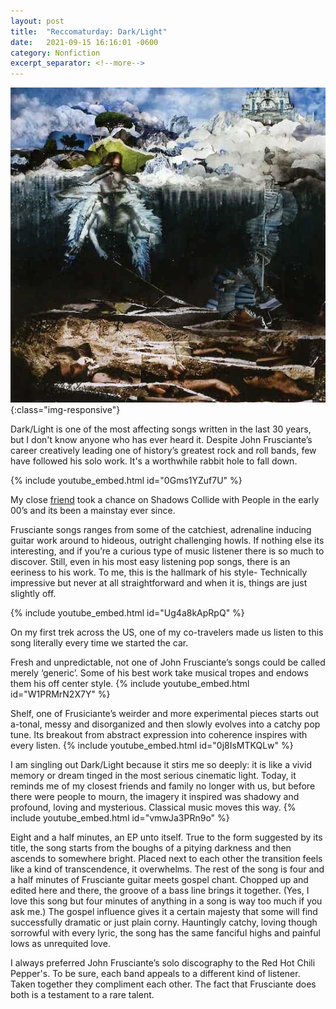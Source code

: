 ```yaml
---
layout: post
title:  "Reccomaturday: Dark/Light"
date:   2021-09-15 16:16:01 -0600
category: Nonfiction
excerpt_separator: <!--more-->
---
```

![PDX](/images/Empyrean.jpg){:class="img-responsive"}

Dark/Light is one of the most affecting songs written in the last 30 years, but I don't know anyone who has ever heard it.<!--more--> Despite John Frusciante’s career creatively leading one of history’s greatest rock and roll bands, few have followed his solo work. It's a worthwhile rabbit hole to fall down.


{% include youtube_embed.html id="0Gms1YZuf7U" %}
<p class="small">My close <a href="https://www.dakotarandall.com">friend</a> took a chance on Shadows Collide with People in the early 00’s and its been a mainstay ever since.</p>

Frusciante songs ranges from some of the catchiest, adrenaline inducing guitar work around to hideous, outright challenging howls. If nothing else its interesting, and if you’re a curious type of music listener there is so much to discover. Still, even in his most easy listening pop songs, there is an eeriness to his work. To me, this is the hallmark of his style- Technically impressive but never at all straightforward and when it is, things are just slightly off.

{% include youtube_embed.html id="Ug4a8kApRpQ" %}
<p class="small">On my first trek across the US, one of my co-travelers made us listen to this song literally every time we started the car.</p>

Fresh and unpredictable, not one of John Frusciante’s songs could be called merely ‘generic’. Some of his best work take musical tropes and endows them his off center style.
{% include youtube_embed.html id="W1PRMrN2X7Y" %}


Shelf, one of Frusiciante’s weirder and more experimental pieces starts out a-tonal, messy and disorganized and then slowly evolves into a catchy pop tune. Its breakout from abstract expression into coherence inspires with every listen.
{% include youtube_embed.html id="0j8IsMTKQLw" %}

I am singling out Dark/Light because it stirs me so deeply: it is like a vivid memory or dream tinged in the most serious cinematic light. Today, it reminds me of my closest friends and family no longer with us, but before there were people to mourn, the imagery it inspired was shadowy and profound, loving and mysterious. Classical music moves this way.
{% include youtube_embed.html id="vmwJa3PRn9o" %}


Eight and a half minutes, an EP unto itself. True to the form suggested by its title, the song starts from the boughs of a pitying darkness and then ascends to somewhere bright. Placed next to each other the transition feels like a kind of transcendence, it overwhelms. The rest of the song is four and a half minutes of Frusciante guitar meets gospel chant. Chopped up and edited here and there, the groove of a bass line brings it together. (Yes, I love this song but four minutes of anything in a song is way too much if you ask me.) The gospel influence gives it a certain majesty that some will find successfully dramatic or just plain corny. Hauntingly catchy, loving though sorrowful with every lyric, the song has the same fanciful highs and painful lows as unrequited love.

I always preferred John Frusciante’s solo discography to the Red Hot Chili Pepper's. To be sure, each band appeals to a different kind of listener. Taken together they compliment each other.  The fact that Frusciante does both is a testament to a rare talent.
